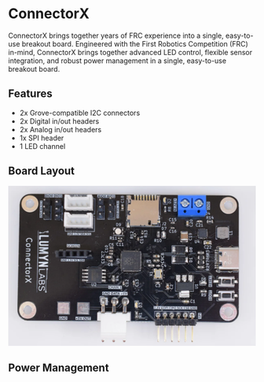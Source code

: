 # ConnectorX

ConnectorX brings together years of FRC experience into a single, easy-to-use breakout board. Engineered with the First Robotics Competition (FRC) in-mind, ConnectorX brings together advanced LED control, flexible sensor integration, and robust power management in a single, easy-to-use breakout board. 

## Features

- 2x Grove-compatible I2C connectors
- 2x Digital in/out headers
- 2x Analog in/out headers
- 1x SPI header
- 1 LED channel

## Board Layout

![ConnectorX](../assets/connectorx.png)

## Power Management